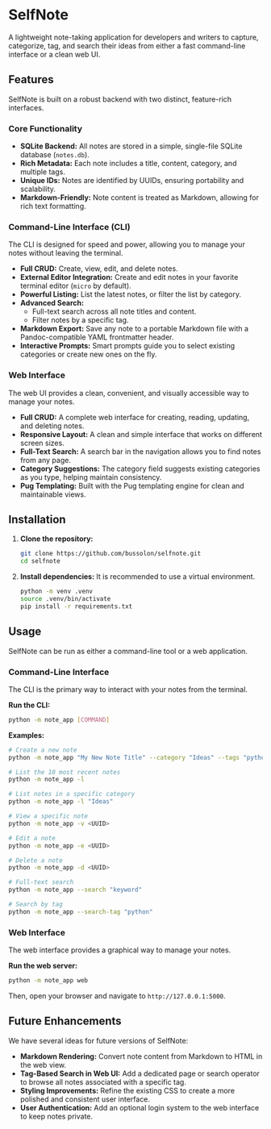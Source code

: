# SelfNote

A lightweight note-taking application for developers and writers to capture, categorize, tag, and search their ideas from either a fast command-line interface or a clean web UI.

## Features

SelfNote is built on a robust backend with two distinct, feature-rich interfaces.

### Core Functionality

*   **SQLite Backend:** All notes are stored in a simple, single-file SQLite database (`notes.db`).
*   **Rich Metadata:** Each note includes a title, content, category, and multiple tags.
*   **Unique IDs:** Notes are identified by UUIDs, ensuring portability and scalability.
*   **Markdown-Friendly:** Note content is treated as Markdown, allowing for rich text formatting.

### Command-Line Interface (CLI)

The CLI is designed for speed and power, allowing you to manage your notes without leaving the terminal.

*   **Full CRUD:** Create, view, edit, and delete notes.
*   **External Editor Integration:** Create and edit notes in your favorite terminal editor (`micro` by default).
*   **Powerful Listing:** List the latest notes, or filter the list by category.
*   **Advanced Search:**
    *   Full-text search across all note titles and content.
    *   Filter notes by a specific tag.
*   **Markdown Export:** Save any note to a portable Markdown file with a Pandoc-compatible YAML frontmatter header.
*   **Interactive Prompts:** Smart prompts guide you to select existing categories or create new ones on the fly.

### Web Interface

The web UI provides a clean, convenient, and visually accessible way to manage your notes.

*   **Full CRUD:** A complete web interface for creating, reading, updating, and deleting notes.
*   **Responsive Layout:** A clean and simple interface that works on different screen sizes.
*   **Full-Text Search:** A search bar in the navigation allows you to find notes from any page.
*   **Category Suggestions:** The category field suggests existing categories as you type, helping maintain consistency.
*   **Pug Templating:** Built with the Pug templating engine for clean and maintainable views.

## Installation

1.  **Clone the repository:**
    ```bash
    git clone https://github.com/bussolon/selfnote.git
    cd selfnote
    ```

2.  **Install dependencies:**
    It is recommended to use a virtual environment.
    ```bash
    python -m venv .venv
    source .venv/bin/activate
    pip install -r requirements.txt
    ```

## Usage

SelfNote can be run as either a command-line tool or a web application.

### Command-Line Interface

The CLI is the primary way to interact with your notes from the terminal.

**Run the CLI:**
```bash
python -m note_app [COMMAND]
```

**Examples:**
```bash
# Create a new note
python -m note_app "My New Note Title" --category "Ideas" --tags "python,project"

# List the 10 most recent notes
python -m note_app -l

# List notes in a specific category
python -m note_app -l "Ideas"

# View a specific note
python -m note_app -v <UUID>

# Edit a note
python -m note_app -e <UUID>

# Delete a note
python -m note_app -d <UUID>

# Full-text search
python -m note_app --search "keyword"

# Search by tag
python -m note_app --search-tag "python"
```

### Web Interface

The web interface provides a graphical way to manage your notes.

**Run the web server:**
```bash
python -m note_app web
```
Then, open your browser and navigate to `http://127.0.0.1:5000`.

## Future Enhancements

We have several ideas for future versions of SelfNote:

*   **Markdown Rendering:** Convert note content from Markdown to HTML in the web view.
*   **Tag-Based Search in Web UI:** Add a dedicated page or search operator to browse all notes associated with a specific tag.
*   **Styling Improvements:** Refine the existing CSS to create a more polished and consistent user interface.
*   **User Authentication:** Add an optional login system to the web interface to keep notes private.
